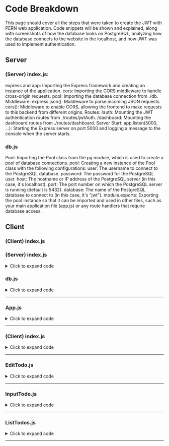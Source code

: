 <h1>Code Breakdown</h1>

<p>This page should cover all the steps that were taken to create the JWT with PERN web application. Code snippets will be shown and explained, along with screenshots of how the database looks on PostgreSQL, analyzing how the database connects to the website in the localhost, and how JWT was used to implement authentication.</p>

<h2>Server</h2>

<h3>(Server) index.js:</h3>

<p>
express and app: Importing the Express framework and creating an instance of the application.
cors: Importing the CORS middleware to handle cross-origin requests.
pool: Importing the database connection from ./db.
Middleware:
express.json(): Middleware to parse incoming JSON requests.
cors(): Middleware to enable CORS, allowing the frontend to make requests to this backend from different origins.
Routes:
/auth: Mounting the JWT authentication routes from ./routes/jwtAuth.
/dashboard: Mounting the dashboard routes from ./routes/dashboard.
Server Start:
app.listen(5000, ...): Starting the Express server on port 5000 and logging a message to the console when the server starts.
</p>

<h3>db.js</h3>

<p>
Pool: Importing the Pool class from the pg module, which is used to create a pool of database connections.
pool: Creating a new instance of the Pool class with the following configurations:
user: The username to connect to the PostgreSQL database.
password: The password for the PostgreSQL user.
host: The hostname or IP address of the PostgreSQL server (in this case, it's localhost).
port: The port number on which the PostgreSQL server is running (default is 5432).
database: The name of the PostgreSQL database to connect to (in this case, it's "jwt").
module.exports: Exporting the pool instance so that it can be imported and used in other files, such as your main application file (app.js) or any route handlers that require database access.
</p>

<h2>Client</h2>

<h3>(Client) index.js</h3>

<p>


    
</p>




### <h3>(Server) index.js</h3>

<details>
<summary>Click to expand code</summary>

```js

// Importing required modules
const express = require("express");
const app = express();
const cors = require("cors");
const pool = require("./db");  // Importing the database connection

// Middleware
app.use(express.json());  // Middleware to parse JSON requests
app.use(cors());  // Middleware to enable CORS (Cross-Origin Resource Sharing)

// Routes

// Authentication routes for registering and logging in users
app.use("/auth", require("./routes/jwtAuth"));

// Dashboard route to access user dashboard
app.use("/dashboard", require("./routes/dashboard"));

// Start the server
app.listen(5000, () => {
    console.log("Server is running on port 5000");  // Logging a message when the server starts
});

```
</details>

### <h3>db.js</h3>

<details>
<summary>Click to expand code</summary>

```js

const Pool = require("pg").Pool;  // Importing the Pool class from the 'pg' module

// Creating a new Pool instance with database connection configurations
const pool = new Pool({
    user: "postgres",       // Database user
    password: "1234",       // Database password
    host: "localhost",      // Database host
    port: 5432,             // Database port
    database: "jwt"         // Database name
});

// Exporting the pool instance to be used in other files
module.exports = pool;


```
</details>

<hr>

### <h3>App.js</h3>

<details>
<summary>Click to expand code</summary>

```js

// Importing required modules and components
import React, { Fragment } from 'react'; // Importing React and Fragment from the 'react' library
import './App.css'; // Importing the CSS file for styling

// Importing custom components
import InputTodo from "./components/InputTodo"; // Importing the InputTodo component
import ListTodos from './components/ListTodos'; // Importing the ListTodos component

function App() {
  // Rendering the App component
  return (
    <Fragment> {/* Using Fragment to group multiple elements without adding an extra node to the DOM */}
      <div className="container"> {/* Container for styling purposes */}
        <InputTodo/> {/* Rendering the InputTodo component */}
        <ListTodos/> {/* Rendering the ListTodos component */}
      </div>
    </Fragment>
  );
}

export default App; // Exporting the App component to be used in other parts of the application


```
</details>

<hr>

### <h3>(Client) index.js</h3>

<details>
<summary>Click to expand code</summary>

```js

// Importing required modules and components
import React from 'react'; // Importing React from the 'react' library
import ReactDOM from 'react-dom/client'; // Importing ReactDOM from the 'react-dom/client' library
import './index.css'; // Importing the CSS file for styling
import App from './App'; // Importing the App component

// Creating a root for the React application
const root = ReactDOM.createRoot(document.getElementById('root')); // Creating a root for the React application with the 'root' element from the DOM

// Rendering the App component inside the root
root.render(
  <React.StrictMode> {/* Using React.StrictMode to detect potential problems in the application */}
    <App /> {/* Rendering the App component */}
  </React.StrictMode>
);

```
</details>

<hr>

### <h3>EditTodo.js</h3>

<details>
<summary>Click to expand code</summary>

```js

import React, { Fragment, useState } from "react";

// EditTodo component
const EditTodo = ({ todo }) => {

    // State variable to store the description of the todo item
    const [description, setDescription] = useState(todo.description);

    // Function to update the description of the todo item
    const updateDescription = async (e) => {
        e.preventDefault(); // Preventing the default form submission behavior
        try {
            const body = { description }; // Creating a body object with the updated description
            // Sending a PUT request to update the todo item with the new description
            const response = await fetch(`http://localhost:5000/todos/${todo.todo_id}`, {
                method: "PUT",
                headers: { "Content-Type": "application/json" },
                body: JSON.stringify(body)
            });

            window.location = "/"; // Redirecting to the homepage after successful update
        } catch (err) {
            console.error(err.message); // Logging any errors to the console
        }
    }

    // Rendering the EditTodo component
    return (
        <Fragment>
            {/* Button to trigger the modal */}
            <button type="button" className="btn btn-warning" data-toggle="modal" data-target={`#id${todo.todo_id}`}>
                Edit
            </button>

            {/* Modal for editing the todo item */}
            <div className="modal" id={`id${todo.todo_id}`} onClick={() => setDescription(todo.description)}>
                <div className="modal-dialog">
                    <div className="modal-content">

                        {/* Modal header */}
                        <div className="modal-header">
                            <h4 className="modal-title">Edit Todo</h4>
                            <button type="button" className="close" data-dismiss="modal" onClick={() => setDescription(todo.description)}>&times;</button>
                        </div>

                        {/* Modal body */}
                        <div className="modal-body">
                            {/* Input field to edit the description */}
                            <input type='text' className="form-control" value={description} onChange={e => setDescription(e.target.value)} />
                        </div>

                        {/* Modal footer */}
                        <div className="modal-footer">
                            {/* Edit button */}
                            <button type="button" className="btn btn-warning" data-dismiss="modal" onClick={e => updateDescription(e)}>Edit</button>
                            {/* Close button */}
                            <button type="button" className="btn btn-danger" data-dismiss="modal" onClick={() => setDescription(todo.description)}>Close</button>
                        </div>

                    </div>
                </div>
            </div>
        </Fragment>
    );
};

export default EditTodo; // Exporting the EditTodo component

```
</details>

<hr>

### <h3>InputTodo.js</h3>

<details>
<summary>Click to expand code</summary>

```js

import React, { Fragment, useState } from 'react';

// InputTodo component
const InputTodo = () => {

    // State variable to store the description of the todo item
    const [description, setDescription] = useState("");

    // Function to handle form submission
    const onSubmitForm = async e => {
        e.preventDefault(); // Preventing the default form submission behavior
        try {
            const body = { description }; // Creating a body object with the description
            // Sending a POST request to add a new todo item
            const response = await fetch("http://localhost:5000/todos", {
                method: "POST",
                headers: { "Content-Type": "application/json" },
                body: JSON.stringify(body)
            });

            window.location = "/"; // Redirecting to the homepage after successful addition
        } catch (err) {
            console.error(err.message); // Logging any errors to the console
        }
    };

    // Rendering the InputTodo component
    return (
        <Fragment>
            {/* Heading */}
            <h1 className="text-center mt-5">Pern Todo List</h1>

            {/* Form for adding a new todo item */}
            <form className="d-flex mt-5" onSubmit={onSubmitForm}>
                {/* Input field to enter the description of the new todo item */}
                <input type="text" className="form-control" value={description} onChange={e => setDescription(e.target.value)} />

                {/* Submit button */}
                <button className="btn btn-success">Add</button>
            </form>
        </Fragment>
    );
};

export default InputTodo; // Exporting the InputTodo component

```
</details>

<hr>

### <h3>ListTodos.js</h3>

<details>
<summary>Click to expand code</summary>

```js

import React, { Fragment, useEffect, useState } from "react";

import EditTodo from "./EditTodo";

// ListTodos component
const ListTodos = () => {

    // State variable to store the list of todos
    const [todos, setTodos] = useState([]);

    // Function to delete a todo item
    const deleteTodo = async (id) => {
        try {
            // Sending a DELETE request to delete the todo item with the specified id
            const deleteTodo = await fetch(`http://localhost:5000/todos/${id}`, {
                method: "DELETE"
            });

            // Updating the todos state to remove the deleted todo item
            setTodos(todos.filter(todo => todo.todo_id !== id));
        } catch (err) {
            console.error(err.message); // Logging any errors to the console
        }
    }

    // Function to fetch all todo items from the backend
    const getTodos = async () => {
        try {
            // Sending a GET request to fetch all todo items
            const response = await fetch("http://localhost:5000/todos");
            const jsonData = await response.json(); // Parsing the JSON response

            // Updating the todos state with the fetched todo items
            setTodos(jsonData);
        } catch (err) {
            console.error(err.message); // Logging any errors to the console
        }
    };

    // useEffect hook to fetch todos when the component mounts
    useEffect(() => {
        getTodos(); // Calling the getTodos function
    }, []);

    // Logging the todos to the console
    console.log(todos);

    // Rendering the ListTodos component
    return ( 
        <Fragment>
            {/* Table to display the list of todos */}
            <table className="table mt-5 text-center">
                <thead>
                    <tr>
                        <th>Description</th>
                        <th>Edit</th>
                        <th>Delete</th>
                    </tr>
                </thead>
                <tbody>
                    {/* Mapping through the todos array and rendering each todo as a table row */}
                    {todos.map(todo => (
                        <tr key={todo.todo_id}>
                            <td>{todo.description}</td>
                            <td>
                                {/* EditTodo component to edit the todo item */}
                                <EditTodo todo={todo} />
                            </td>
                            <td>
                                {/* Delete button to delete the todo item */}
                                <button className="btn btn-danger" onClick={() => deleteTodo(todo.todo_id)}>Delete</button>
                            </td>
                        </tr>
                    ))}
                </tbody>
            </table>
        </Fragment>
    );
};

export default ListTodos; // Exporting the ListTodos component

```
</details>

<hr>


